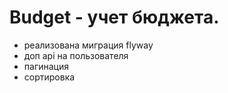 # Budget - учет бюджета.

- реализована миграция flyway
- доп api на пользователя
- пагинация
- сортировка
